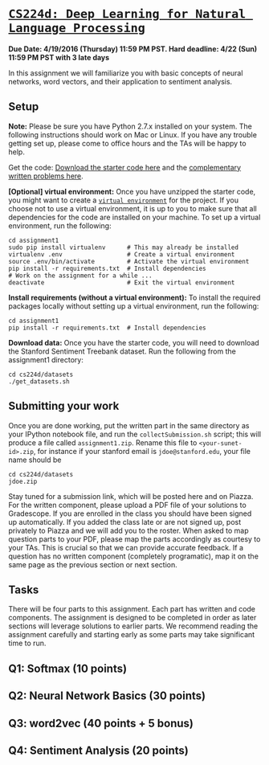 [`CS224d: Deep Learning for Natural Language Processing`](http://cs224d.stanford.edu/)
======================================================================================

**Due Date: 4/19/2016 (Thursday) 11:59 PM PST. Hard deadline: 4/22 (Sun) 11:59 PM PST with 3 late days**

In this assignment we will familiarize you with basic concepts of neural networks, word vectors, and their application to sentiment analysis.

Setup
-----

**Note:** Please be sure you have Python 2.7.x installed on your system. The following instructions should work on Mac or Linux. If you have any trouble getting set up, please come to office hours and the TAs will be happy to help.

Get the code: [Download the starter code here](http://cs224d.stanford.edu/assignment1/assignment1.zip) and the [complementary written problems here](http://cs224d.stanford.edu/assignment1/assignment1.pdf).

**[Optional] virtual environment:** Once you have unzipped the starter code, you might want to create a [`virtual environment`](http://docs.python-guide.org/en/latest/dev/virtualenvs/) for the project. If you choose not to use a virtual environment, it is up to you to make sure that all dependencies for the code are installed on your machine. To set up a virtual environment, run the following:

```
cd assignment1
sudo pip install virtualenv      # This may already be installed
virtualenv .env                  # Create a virtual environment
source .env/bin/activate         # Activate the virtual environment
pip install -r requirements.txt  # Install dependencies
# Work on the assignment for a while ...
deactivate                       # Exit the virtual environment
```

**Install requirements (without a virtual environment):** To install the required packages locally without setting up a virtual environment, run the following:

```
cd assignment1
pip install -r requirements.txt  # Install dependencies
```

**Download data:** Once you have the starter code, you will need to download the Stanford Sentiment Treebank dataset. Run the following from the assignment1 directory:

```
cd cs224d/datasets
./get_datasets.sh
```

Submitting your work
--------------------

Once you are done working, put the written part in the same directory as your IPython notebook file, and run the `collectSubmission.sh` script; this will produce a file called `assignment1.zip`. Rename this file to `<your-sunet-id>.zip`, for instance if your stanford email is `jdoe@stanford.edu`, your file name should be

```
cd cs224d/datasets
jdoe.zip
```

Stay tuned for a submission link, which will be posted here and on Piazza.
For the written component, please upload a PDF file of your solutions to Gradescope. If you are enrolled in the class you should have been signed up automatically. If you added the class late or are not signed up, post privately to Piazza and we will add you to the roster. When asked to map question parts to your PDF, please map the parts accordingly as courtesy to your TAs. This is crucial so that we can provide accurate feedback. If a question has no written component (completely programatic), map it on the same page as the previous section or next section.

Tasks
-----

There will be four parts to this assignment. Each part has written and code components. The assignment is designed to be completed in order as later sections will leverage solutions to earlier parts. We recommend reading the assignment carefully and starting early as some parts may take significant time to run.

Q1: Softmax (10 points)
-----------------------

Q2: Neural Network Basics (30 points)
-------------------------------------

Q3: word2vec (40 points + 5 bonus)
----------------------------------

Q4: Sentiment Analysis (20 points)
----------------------------------
